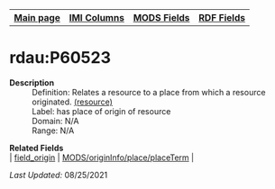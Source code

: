 <!DOCTYPE html>
<html>

<body>
<table style="width:100%">
  <tr>
    <th><a href="index.md">Main page</a></th>
	<th><a href="IMI.md">IMI Columns</a></th>
    <th><a href="MODS.md">MODS Fields</a></th>
    <th><a href="RDF.md">RDF Fields</a></th>
  </tr>
</table>



<h1>rdau:P60523</h1>
<dl>
  <dt><b>Description</b></dt>
  <dd>Definition: Relates a resource to a place from which a resource originated. <a href="http://www.rdaregistry.info/Elements/u/">(resource)</a></dd>
  <dd>Label:  has place of origin of resource</dd>
  <dd>Domain:  N/A</dd>
  <dd>Range:  N/A</dd>
</dl>
<dl>
	<dt><b>Related Fields</b></dt>
		| <a href="origin.md">field_origin</a> | <a href="mods.originInfo_place_placeTerm.md">MODS/originInfo/place/placeTerm</a> |
</dl>
<p><i>Last Updated: </i>08/25/2021</p>
</body>
</html>